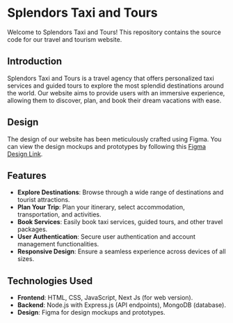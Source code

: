 # Splendors Taxi and Tours

Welcome to Splendors Taxi and Tours! This repository contains the source code for our travel and tourism website. 

## Introduction

Splendors Taxi and Tours is a travel agency that offers personalized taxi services and guided tours to explore the most splendid destinations around the world. Our website aims to provide users with an immersive experience, allowing them to discover, plan, and book their dream vacations with ease.

## Design

The design of our website has been meticulously crafted using Figma. You can view the design mockups and prototypes by following this [Figma Design Link](https://www.figma.com/file/pFejqBuuDROwy1dFvAIh2K/Splendor-Tours?type=design&node-id=0%3A1&mode=design&t=nUsbhcIqO3hBxZEO-1).

## Features

- **Explore Destinations**: Browse through a wide range of destinations and tourist attractions.
- **Plan Your Trip**: Plan your itinerary, select accommodation, transportation, and activities.
- **Book Services**: Easily book taxi services, guided tours, and other travel packages.
- **User Authentication**: Secure user authentication and account management functionalities.
- **Responsive Design**: Ensure a seamless experience across devices of all sizes.

## Technologies Used

- **Frontend**: HTML, CSS, JavaScript, Next Js (for web version).
- **Backend**: Node.js with Express.js (API endpoints), MongoDB (database).
- **Design**: Figma for design mockups and prototypes.

